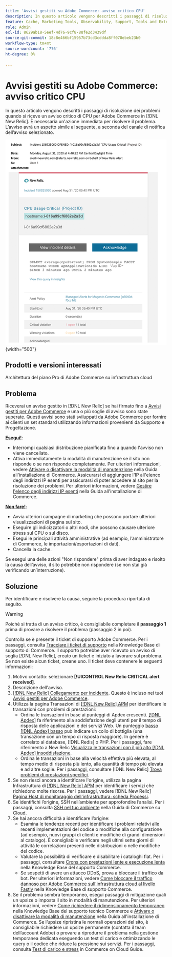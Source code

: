 ```yaml
---
title: 'Avvisi gestiti su Adobe Commerce: avviso critico CPU'
description: In questo articolo vengono descritti i passaggi di risoluzione dei problemi quando si riceve un avviso critico di CPU per Adobe Commerce in [!DNL New Relic]. È necessaria un'azione immediata per risolvere il problema.
feature: Cache, Marketing Tools, Observability, Support, Tools and External Services
role: Admin
exl-id: 8629ab18-5eef-4d76-9cf8-88fe2d3439df
source-git-commit: 18c8e466bf15957b73cd3cddda8ff078ebeb23b0
workflow-type: tm+mt
source-wordcount: '776'
ht-degree: 0%

---
```


# Avvisi gestiti su Adobe Commerce: avviso critico CPU

In questo articolo vengono descritti i passaggi di risoluzione dei problemi quando si riceve un avviso critico di CPU per Adobe Commerce in [!DNL New Relic]. È necessaria un&#39;azione immediata per risolvere il problema. L’avviso avrà un aspetto simile al seguente, a seconda del canale di notifica dell’avviso selezionato.

![avviso disco critico](../../assets/managed-alerts/cpu-critical-magento-managed.png){width="500"}

## Prodotti e versioni interessati

Architettura del piano Pro di Adobe Commerce su infrastruttura cloud

## Problema

Riceverai un avviso gestito in [!DNL New Relic] se hai firmato fino a [Avvisi gestiti per Adobe Commerce](managed-alerts-for-magento-commerce.md) e una o più soglie di avviso sono state superate. Questi avvisi sono stati sviluppati da Adobe Commerce per fornire ai clienti un set standard utilizzando informazioni provenienti da Supporto e Progettazione.

<u>**Esegui!**</u>:

* Interrompi qualsiasi distribuzione pianificata fino a quando l&#39;avviso non viene cancellato.
* Attiva immediatamente la modalità di manutenzione se il sito non risponde o se non risponde completamente. Per ulteriori informazioni, vedere [Attivare o disattivare la modalità di manutenzione](https://experienceleague.adobe.com/it/docs/commerce-operations/installation-guide/tutorials/maintenance-mode) nella Guida all&#39;installazione di Commerce. Assicurarsi di aggiungere l&#39;IP all&#39;elenco degli indirizzi IP esenti per assicurarsi di poter accedere al sito per la risoluzione dei problemi. Per ulteriori informazioni, vedere [Gestire l&#39;elenco degli indirizzi IP esenti](https://experienceleague.adobe.com/it/docs/commerce-operations/installation-guide/tutorials/maintenance-mode#maintain-the-list-of-exempt-ip-addresses) nella Guida all&#39;installazione di Commerce.

<u>**Non fare!**</u>:

* Avvia ulteriori campagne di marketing che possono portare ulteriori visualizzazioni di pagina sul sito.
* Eseguire gli indicizzatori o altri nodi, che possono causare ulteriore stress sul CPU o sul disco.
* Esegui le principali attività amministrative (ad esempio, l’amministratore di Commerce, le importazioni/esportazioni di dati).
* Cancella la cache.

Se esegui una delle azioni &quot;Non rispondere&quot; prima di aver indagato e risolto la causa dell’avviso, il sito potrebbe non rispondere (se non stai già verificando un’interruzione).

## Soluzione

Per identificare e risolvere la causa, seguire la procedura riportata di seguito.

>[!WARNING]
>
>Poiché si tratta di un avviso critico, è consigliabile completare il **passaggio 1** prima di provare a risolvere il problema (passaggio 2 in poi).

Controlla se è presente il ticket di supporto Adobe Commerce. Per i passaggi, consulta [Tracciare i ticket di supporto](https://experienceleague.adobe.com/it/docs/commerce-knowledge-base/kb/help-center-guide/magento-help-center-user-guide#track-support-case) nella Knowledge Base di supporto di Commerce. Il supporto potrebbe aver ricevuto un avviso di soglia [!DNL New Relic], creato un ticket e iniziato a lavorare sul problema. Se non esiste alcun ticket, creane uno. Il ticket deve contenere le seguenti informazioni:

1. Motivo contatto: selezionare **[!UICONTROL New Relic CRITICAL alert received]**.
1. Descrizione dell&#39;avviso.
1. [[!DNL New Relic] Collegamento per incidente](https://docs.newrelic.com/docs/alerts-applied-intelligence/new-relic-alerts/alert-incidents/view-violation-event-details-incidents). Questo è incluso nei tuoi [Avvisi gestiti per Adobe Commerce](managed-alerts-for-magento-commerce.md).
1. Utilizza la pagina Transazioni di [[!DNL New Relic] APM](https://docs.newrelic.com/docs/apm/applications-menu/monitoring/transactions-page-find-specific-performance-problems) per identificare le transazioni con problemi di prestazioni:
   * Ordina le transazioni in base ai punteggi di Apdex crescenti. [[!DNL Apdex]](https://docs.newrelic.com/docs/apm/new-relic-apm/apdex/apdex-measure-user-satisfaction) fa riferimento alla soddisfazione degli utenti per il tempo di risposta delle applicazioni e dei servizi Web. Un punteggio [basso [!DNL Apdex] basso](managed-alerts-for-magento-commerce-apdex-warning-alert.md) può indicare un collo di bottiglia (una transazione con un tempo di risposta maggiore). In genere è correlato al database, [!DNL Redis] o PHP. Per i passaggi, fare riferimento a New Relic [Visualizza le transazioni con il più alto [!DNL Apdex] insoddisfazione](https://docs.newrelic.com/docs/apm/new-relic-apm/apdex/view-your-apdex-score#apdex-dissat).
   * Ordina le transazioni in base alla velocità effettiva più elevata, al tempo medio di risposta più lento, alla quantità di tempo più elevata e ad altre soglie. Per i passaggi, consultare [!DNL New Relic] [Trova problemi di prestazioni specifici](https://docs.newrelic.com/docs/apm/applications-menu/monitoring/transactions-page-find-specific-performance-problems).
1. Se non riesci ancora a identificare l&#39;origine, utilizza la pagina Infrastruttura di [[!DNL New Relic] APM](https://docs.newrelic.com/docs/infrastructure/infrastructure-ui-pages/infra-hosts-ui-page) per identificare i servizi che richiedono molte risorse. Per i passaggi, vedere [!DNL New Relic] [Pagina Host di monitoraggio dell&#39;infrastruttura: scheda Processi](https://docs.newrelic.com/docs/infrastructure/infrastructure-ui-pages/infra-hosts-ui-page/#processes).
1. Se identifichi l’origine, SSH nell’ambiente per approfondire l’analisi. Per i passaggi, consulta [SSH nel tuo ambiente](https://experienceleague.adobe.com/docs/commerce-cloud-service/user-guide/develop/secure-connections.html?lang=it) nella Guida di Commerce su Cloud.
1. Se hai ancora difficoltà a identificare l’origine:
   * Esamina le tendenze recenti per identificare i problemi relativi alle recenti implementazioni del codice o modifiche alla configurazione (ad esempio, nuovi gruppi di clienti e modifiche di grandi dimensioni al catalogo). È consigliabile verificare negli ultimi sette giorni di attività le correlazioni presenti nelle distribuzioni o nelle modifiche del codice.
   * Valutare la possibilità di verificare e disabilitare i cataloghi flat. Per i passaggi, consultare [Crons con prestazioni lente e esecuzione lenta](https://experienceleague.adobe.com/it/docs/commerce-knowledge-base/kb/troubleshooting/miscellaneous/slow-performance-slow-and-long-running-crons) nella Knowledge Base del supporto Commerce.
   * Se sospetti di avere un attacco DDoS, prova a bloccare il traffico da bot. Per ulteriori informazioni, vedere [Come bloccare il traffico dannoso per Adobe Commerce sull&#39;infrastruttura cloud al livello Fastly](https://experienceleague.adobe.com/it/docs/commerce-knowledge-base/kb/how-to/block-malicious-traffic-for-magento-commerce-on-fastly-level) nella Knowledge Base di supporto Commerce.
1. Se il problema sembra temporaneo, esegui passaggi di mitigazione quali un upsize o imposta il sito in modalità di manutenzione. Per ulteriori informazioni, vedere [Come richiedere il ridimensionamento temporaneo](https://experienceleague.adobe.com/it/docs/commerce-knowledge-base/kb/how-to/how-to-request-temporary-magento-upsize) nella Knowledge Base del supporto tecnico Commerce e [Attivare o disattivare la modalità di manutenzione](https://experienceleague.adobe.com/it/docs/commerce-operations/installation-guide/tutorials/maintenance-mode) nella Guida all&#39;installazione di Commerce. Se l’upsize ripristina le normali operazioni del sito, è consigliabile richiedere un upsize permanente (contatta il team dell’account Adobe) o provare a riprodurre il problema nella gestione temporanea dedicata eseguendo un test di carico e ottimizzando le query o il codice che riduce la pressione sui servizi. Per i passaggi, consulta [Test di carico e stress](https://experienceleague.adobe.com/it/docs/commerce-cloud-service/user-guide/develop/test/staging-and-production#load-and-stress-testing) in Commerce on Cloud Guide.
